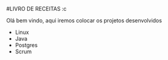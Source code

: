 #LIVRO DE RECEITAS :c

Olá bem vindo, aqui iremos colocar os projetos desenvolvidos
 - Linux
 - Java
 - Postgres
 - Scrum

